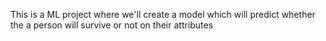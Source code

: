 This is a ML project where we'll create a model which will predict whether the a person will survive or not on their attributes